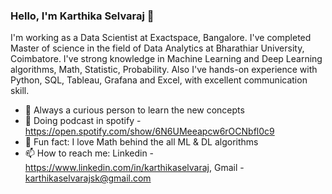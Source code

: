 ### Hello, I'm Karthika Selvaraj 👋

I'm working as a Data Scientist at Exactspace, Bangalore.
I've completed Master of science in the field of Data Analytics at Bharathiar University, Coimbatore.
I've strong knowledge in Machine Learning and Deep Learning algorithms, Math, Statistic, Probability. Also I've hands-on experience with Python, SQL, Tableau, Grafana and Excel, with excellent communication skill.
- 🌱 Always a curious person to learn the new concepts
- 🌱 Doing podcast in spotify - https://open.spotify.com/show/6N6UMeeapcw6rOCNbfl0c9
- 🌱 Fun fact: I love Math behind the all ML & DL algorithms
- 📫 How to reach me: Linkedin - https://www.linkedin.com/in/karthikaselvaraj, Gmail - karthikaselvarajsk@gmail.com
